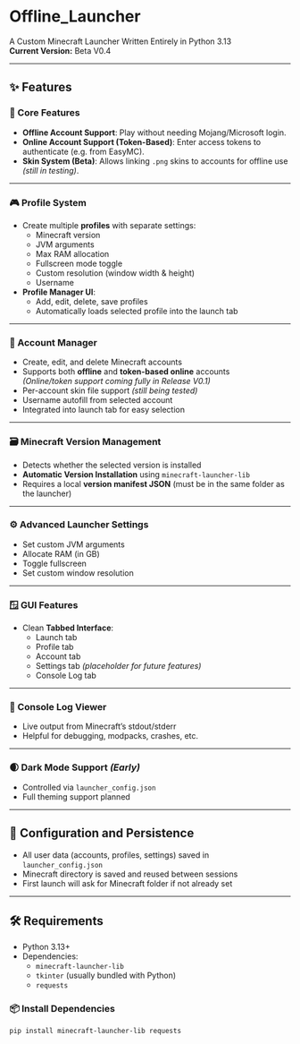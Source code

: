 # Offline_Launcher

A Custom Minecraft Launcher Written Entirely in Python 3.13  
**Current Version:** Beta V0.4

---

## ✨ Features

### 🧠 Core Features
- **Offline Account Support**: Play without needing Mojang/Microsoft login.
- **Online Account Support (Token-Based)**: Enter access tokens to authenticate (e.g. from EasyMC).
- **Skin System (Beta)**: Allows linking `.png` skins to accounts for offline use *(still in testing)*.

---

### 🎮 Profile System
- Create multiple **profiles** with separate settings:
  - Minecraft version
  - JVM arguments
  - Max RAM allocation
  - Fullscreen mode toggle
  - Custom resolution (window width & height)
  - Username
- **Profile Manager UI**:
  - Add, edit, delete, save profiles
  - Automatically loads selected profile into the launch tab

---

### 👥 Account Manager
- Create, edit, and delete Minecraft accounts
- Supports both **offline** and **token-based online** accounts  
  *(Online/token support coming fully in Release V0.1)*
- Per-account skin file support *(still being tested)*
- Username autofill from selected account
- Integrated into launch tab for easy selection

---

### 🗃️ Minecraft Version Management
- Detects whether the selected version is installed
- **Automatic Version Installation** using `minecraft-launcher-lib`
- Requires a local **version manifest JSON** (must be in the same folder as the launcher)

---

### ⚙️ Advanced Launcher Settings
- Set custom JVM arguments
- Allocate RAM (in GB)
- Toggle fullscreen
- Set custom window resolution

---

### 🪟 GUI Features
- Clean **Tabbed Interface**:
  - Launch tab
  - Profile tab
  - Account tab
  - Settings tab *(placeholder for future features)*
  - Console Log tab

---

### 🧾 Console Log Viewer
- Live output from Minecraft’s stdout/stderr
- Helpful for debugging, modpacks, crashes, etc.

---

### 🌒 Dark Mode Support *(Early)*
- Controlled via `launcher_config.json`
- Full theming support planned

---

## 📂 Configuration and Persistence
- All user data (accounts, profiles, settings) saved in `launcher_config.json`
- Minecraft directory is saved and reused between sessions
- First launch will ask for Minecraft folder if not already set

---

## 🛠️ Requirements
- Python 3.13+
- Dependencies:
  - `minecraft-launcher-lib`
  - `tkinter` (usually bundled with Python)
  - `requests`

### 📦 Install Dependencies
```bash
pip install minecraft-launcher-lib requests
